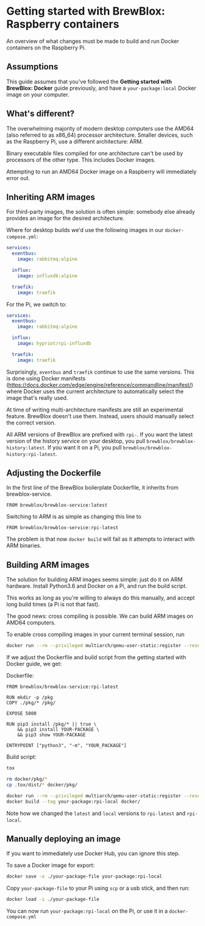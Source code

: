 # Getting started with BrewBlox: Raspberry containers

An overview of what changes must be made to build and run Docker containers on the Raspberry Pi.

## Assumptions

This guide assumes that you've followed the **Getting started with BrewBlox: Docker** guide previously, and have a `your-package:local` Docker image on your computer.

## What's different?

The overwhelming majority of modern desktop computers use the AMD64 (also referred to as x86_64) processor architecture. Smaller devices, such as the Raspberry Pi, use a different architecture: ARM.

Binary executable files compiled for one architecture can't be used by processors of the other type. This includes Docker images.

Attempting to run an AMD64 Docker image on a Raspberry will immediately error out.

## Inheriting ARM images

For third-party images, the solution is often simple: somebody else already provides an image for the desired architecture.

Where for desktop builds we'd use the following images in our `docker-compose.yml`:

```yml
services:
  eventbus:
    image: rabbitmq:alpine

  influx:
    image: influxdb:alpine

  traefik:
    image: traefik
```

For the Pi, we switch to:

```yml
services:
  eventbus:
    image: rabbitmq:alpine

  influx:
    image: hypriot/rpi-influxdb

  traefik:
    image: traefik
```

Surprisingly, `eventbus` and `traefik` continue to use the same versions. This is done using Docker manifests (https://docs.docker.com/edge/engine/reference/commandline/manifest/) where Docker uses the current architecture to automatically select the image that's really used.

At time of writing multi-architecture manifests are still an experimental feature. BrewBlox doesn't use them. Instead, users should manually select the correct version.

All ARM versions of BrewBlox are prefixed with `rpi-`. If you want the latest version of the history service on your desktop, you pull `brewblox/brewblox-history:latest`. If you want it on a Pi, you pull `brewblox/brewblox-history:rpi-latest`.

## Adjusting the Dockerfile

In the first line of the BrewBlox boilerplate Dockerfile, it inherits from brewblox-service.

```Docker
FROM brewblox/brewblox-service:latest
```

Switching to ARM is as simple as changing this line to

```Docker
FROM brewblox/brewblox-service:rpi-latest
```

The problem is that now `docker build` will fail as it attempts to interact with ARM binaries.

## Building ARM images

The solution for building ARM images seems simple: just do it on ARM hardware. Install Python3.6 and Docker on a Pi, and run the build script.

This works as long as you're willing to always do this manually, and accept long build times (a Pi is not that fast).

The good news: cross compiling is possible. We can build ARM images on AMD64 computers.

To enable cross compiling images in your current terminal session, run 

```bash
docker run --rm --privileged multiarch/qemu-user-static:register --reset
```

If we adjust the Dockerfile and build script from the getting started with Docker guide, we get:

Dockerfile:
```Docker
FROM brewblox/brewblox-service:rpi-latest

RUN mkdir -p /pkg
COPY ./pkg/* /pkg/

EXPOSE 5000

RUN pip3 install /pkg/* || true \
    && pip3 install YOUR-PACKAGE \
    && pip3 show YOUR-PACKAGE

ENTRYPOINT ["python3", "-m", "YOUR_PACKAGE"]
```

Build script:
```bash
tox

rm docker/pkg/*
cp .tox/dist/* docker/pkg/

docker run --rm --privileged multiarch/qemu-user-static:register --reset
docker build --tag your-package:rpi-local docker/
```

Note how we changed the `latest` and `local` versions to `rpi-latest` and `rpi-local`.

## Manually deploying an image

If you want to immediately use Docker Hub, you can ignore this step.

To save a Docker image for export:
```bash
docker save -o ./your-package-file your-package:rpi-local
```

Copy `your-package-file` to your Pi using `scp` or a usb stick, and then run:
```bash
docker load -i ./your-package-file
```

You can now run `your-package:rpi-local` on the Pi, or use it in a `docker-compose.yml`
